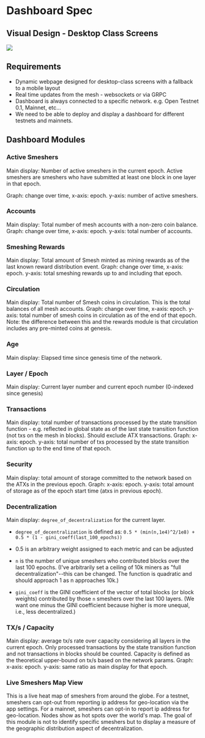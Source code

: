 # Dashboard Spec

## Visual Design - Desktop Class Screens
![](https://raw.githubusercontent.com/spacemeshos/product/master/resources/dashboard_visual_design.png)

## Requirements
- Dynamic webpage designed for desktop-class screens with a fallback to a mobile layout
- Real time updates from the mesh - websockets or via GRPC
- Dashboard is always connected to a specific network. e.g. Open Testnet 0.1, Mainnet, etc...
- We need to be able to deploy and display a dashboard for different testnets and mainnets.

## Dashboard Modules

### Active Smeshers
Main display: Number of active smeshers in the current epoch. Active smeshers are smeshers who have submitted at least one block in one layer in that epoch.

Graph: change over time, x-axis: epoch. y-axis: number of active smeshers.

### Accounts
Main display: Total number of mesh accounts with a non-zero coin balance.
Graph: change over time, x-axis: epoch. y-axis: total number of accounts.

### Smeshing Rewards
Main display: Total amount of Smesh minted as mining rewards as of the last known reward distribution event.
Graph: change over time, x-axis: epoch. y-axis: total smeshing rewards up to and including that epoch.

### Circulation
Main display: Total number of Smesh coins in circulation. This is the total balances of all mesh accounts.
Graph: change over time, x-axis: epoch. y-axis: total number of smesh coins in circulation as of the end of that epoch.
Note: the difference between this and the rewards module is that circulation includes any pre-minted coins at genesis.

### Age
Main display: Elapsed time since genesis time of the network.

### Layer / Epoch
Main display: Current layer number and current epoch number (0-indexed since genesis)

### Transactions
Main display: total number of transactions processed by the state transition function - e.g. reflected in global state as of the last state transition function (not txs on the mesh in blocks). Should exclude ATX transactions.
Graph: x-axis: epoch. y-axis: total number of txs processed by the state transition function up to the end time of that epoch.

### Security
Main display: total amount of storage committed to the network based on the ATXs in the previous epoch.
Graph: x-axis: epoch. y-axis: total amount of storage as of the epoch start time (atxs in previous epoch).

### Decentralization
Main display: `degree_of_decentralization` for the current layer.

- `degree_of_decentralization` is defined as: `0.5 * (min(n,1e4)^2/1e8) + 0.5 * (1 - gini_coeff(last_100_epochs))`

- 0.5 is an arbitrary weight assigned to each metric and can be adjusted

- `n` is the number of unique smeshers who contributed blocks over the last 100 epochs. (I've arbitrarily set a ceiling of 10k miners as "full decentralization"--this can be changed. The function is quadratic and should approach 1 as n approaches 10k.)

- `gini_coeff` is the GINI coefficient of the vector of total blocks (or block weights) contributed by those `n` smeshers over the last 100 layers. (We want one minus the GINI coefficient because higher is more unequal, i.e., less decentralized.)

### TX/s / Capacity
Main display: average tx/s rate over capacity considering all layers in the current epoch. Only processed transactions by the state transition function and not transactions in blocks should be counted. Capacity is defined as the theoretical upper-bound on tx/s based on the network params.
Graph: x-axis: epoch. y-axis: same ratio as main display for that epoch.


### Live Smeshers Map View
This is a live heat map of smeshers from around the globe.
For a testnet, smeshers can opt-out from reporting ip address for geo-location via the app settings. For a mainnet, smeshers can opt-in to report ip address for geo-location. Nodes show as hot spots over the world's map. The goal of this module is not to identify specific smeshers but to display a measure of the geographic distribution aspect of decentralization.
